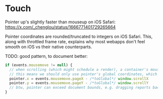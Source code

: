 # Touch

Pointer up's slightly faster than mouseup on iOS Safari: https://x.com/_chenglou/status/1666771401729265664

Pointer coordinates are rounded/truncated to integers on iOS Safari. This, along with throttled frame rate, explains why most webapps don't feel smooth on iOS vs their native counterparts.

TODO: good pattern, to document better:

```ts
if (events.mousemove != null) {
  // when scrolling (which might schedule a render), a container's mousemove doesn't trigger, so the pointer's local coordinates are stale
  // this means we should only use pointer's global coordinates, which is always right (thus the subtraction of scroll)
  pointer.x = events.mousemove.pageX - /*toGlobal*/ window.scrollX
  pointer.y = events.mousemove.pageY - /*toGlobal*/ window.scrollY
  // btw, pointer can exceed document bounds, e.g. dragging reports back out-of-bound, legal negative values
}
```
